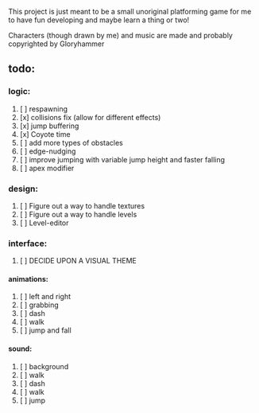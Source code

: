 This project is just meant to be a small unoriginal platforming game
for me to have fun developing and maybe learn a thing or two! 


Characters (though drawn by me) and music are made and probably copyrighted by Gloryhammer

## todo:

### logic:
1. [ ] respawning
2. [x] collisions fix (allow for different effects)
3. [x] jump buffering
4. [x] Coyote time
5. [ ] add more types of obstacles
6. [ ] edge-nudging
7. [ ] improve jumping with variable jump height and faster falling
8. [ ] apex modifier

### design:
1. [ ] Figure out a way to handle textures 
2. [ ] Figure out a way to handle levels
3. [ ] Level-editor

### interface:
1. [ ] DECIDE UPON A VISUAL THEME

#### animations:
1. [ ] left and right        
2. [ ] grabbing             
3. [ ] dash                 
4. [ ] walk                    
5. [ ] jump and fall    

#### sound:
1. [ ] background  
2. [ ] walk   
3. [ ] dash    
4. [ ] walk        
5. [ ] jump      
